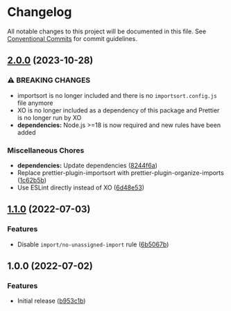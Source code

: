 # Changelog

All notable changes to this project will be documented in this file. See
[Conventional Commits](https://conventionalcommits.org) for commit guidelines.

## [2.0.0](https://github.com/bjoluc/eslint-config-xo-next/compare/v1.1.0...v2.0.0) (2023-10-28)


### ⚠ BREAKING CHANGES

* importsort is no longer included and there is no `importsort.config.js` file anymore
* XO is no longer included as a dependency of this package and Prettier is no longer run by XO
* **dependencies:** Node.js >=18 is now required and new rules have been added

### Miscellaneous Chores

* **dependencies:** Update dependencies ([8244f6a](https://github.com/bjoluc/eslint-config-xo-next/commit/8244f6a225b3dde4140d7580306dc24461fac6d1))
* Replace prettier-plugin-importsort with prettier-plugin-organize-imports ([1c62b5b](https://github.com/bjoluc/eslint-config-xo-next/commit/1c62b5bf42366aeafc8b47fbdec8d579fb1b656d))
* Use ESLint directly instead of XO ([6d48e53](https://github.com/bjoluc/eslint-config-xo-next/commit/6d48e53344104e862d6b53cfd9967d6874dc3cb6))

## [1.1.0](https://github.com/bjoluc/eslint-config-xo-next/compare/v1.0.0...v1.1.0) (2022-07-03)


### Features

* Disable `import/no-unassigned-import` rule ([6b5067b](https://github.com/bjoluc/eslint-config-xo-next/commit/6b5067b93d1b12ca404e2ef73b5a20cccbe993fa))

## 1.0.0 (2022-07-02)


### Features

* Initial release ([b953c1b](https://github.com/bjoluc/eslint-config-xo-next/commit/b953c1b0ac18673e30aa1c0c1854434fd003a2eb))
